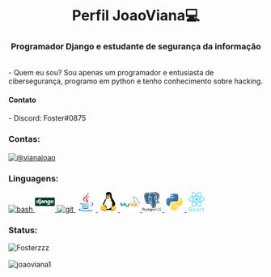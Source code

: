 <h1 align="center">Perfil JoaoViana💻</h1>
<h3 align="center">Programador Django e estudante de segurança da informação</h3>


<br/>
- Quem eu sou? Sou apenas um programador e entusiasta de cibersegurança, programo em python e tenho conhecimento sobre hacking.

<h4>Contato</h4>
- Discord: Foster#0875

<h3 align="left">Contas:</h3>
<p align="left">
<a href="https://medium.com/@vianajoao" target="_blank"><img align="center" src="https://raw.githubusercontent.com/rahuldkjain/github-profile-readme-generator/master/src/images/icons/Social/medium.svg" alt="@vianajoao" height="30" width="40" /></a>
</p>

<h3 align="left">Linguagens:</h3>
<p align="left"> <a href="https://www.gnu.org/software/bash/" target="_blank"> <img src="https://www.vectorlogo.zone/logos/gnu_bash/gnu_bash-icon.svg" alt="bash" width="40" height="40"/> </a> <a href="https://www.djangoproject.com/" target="_blank"> <img src="https://raw.githubusercontent.com/devicons/devicon/master/icons/django/django-original.svg" alt="django" width="40" height="40"/> </a> <a href="https://git-scm.com/" target="_blank"> <img src="https://www.vectorlogo.zone/logos/git-scm/git-scm-icon.svg" alt="git" width="40" height="40"/> </a> <a href="https://www.java.com" target="_blank"> <img src="https://raw.githubusercontent.com/devicons/devicon/master/icons/java/java-original.svg" alt="java" width="40" height="40"/> </a> <a href="https://www.linux.org/" target="_blank"> <img src="https://raw.githubusercontent.com/devicons/devicon/master/icons/linux/linux-original.svg" alt="linux" width="40" height="40"/> </a> <a href="https://www.mysql.com/" target="_blank"> <img src="https://raw.githubusercontent.com/devicons/devicon/master/icons/mysql/mysql-original-wordmark.svg" alt="mysql" width="40" height="40"/> </a>  <a href="https://www.postgresql.org" target="_blank"> <img src="https://raw.githubusercontent.com/devicons/devicon/master/icons/postgresql/postgresql-original-wordmark.svg" alt="postgresql" width="40" height="40"/> </a> <a href="https://www.python.org" target="_blank"> <img src="https://raw.githubusercontent.com/devicons/devicon/master/icons/python/python-original.svg" alt="python" width="40" height="40"/> </a> <a href="https://reactjs.org/" target="_blank"> <img src="https://raw.githubusercontent.com/devicons/devicon/master/icons/react/react-original-wordmark.svg" alt="react" width="40" height="40"/> </a> </p>

<h3 align="left">Status: </h3>
<img src="https://i.ibb.co/QrtqBTV/Fosterzzz.png" alt="Fosterzzz" border="0">

<p><img align="center" src="https://github-readme-stats.vercel.app/api/top-langs?username=joaoviana1&show_icons=true&locale=en&layout=compact" alt="joaoviana1" /></p>
